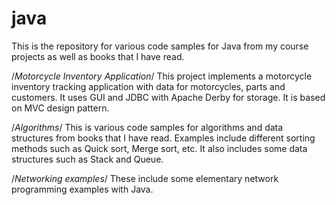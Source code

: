 # java
This is the repository for various code samples for Java from my course projects as well as books that I have read. 

/*Motorcycle Inventory Application*/
This project implements a motorcycle inventory tracking application with data for motorcycles, parts and customers. It uses GUI and JDBC with Apache Derby for storage. It is based on MVC design pattern.

/*Algorithms*/
This is various code samples for algorithms and data structures from books that I have read. Examples include different sorting methods such as Quick sort, Merge sort, etc. It also includes some data structures such as Stack and Queue.

/*Networking examples*/
These include some elementary network programming examples with Java. 

